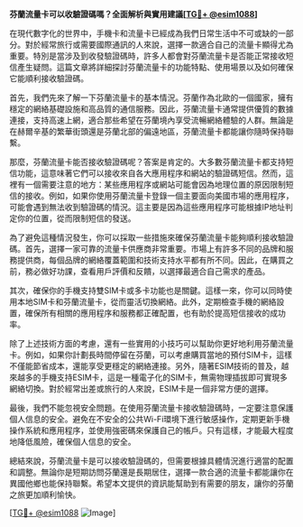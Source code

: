 **芬蘭流量卡可以收驗證碼嗎？全面解析與實用建議[[TG💪+ @esim1088](https://t.me/s/esim1088)]**

在現代數字化的世界中，手機卡和流量卡已經成為我們日常生活中不可或缺的一部分。對於經常旅行或需要國際通訊的人來說，選擇一款適合自己的流量卡顯得尤為重要。特別是當涉及到收發驗證碼時，許多人都會對芬蘭流量卡是否能正常接收短信產生疑問。這篇文章將詳細探討芬蘭流量卡的功能特點、使用場景以及如何確保它能順利接收驗證碼。

首先，我們先來了解一下芬蘭流量卡的基本情況。芬蘭作為北歐的一個國家，擁有穩定的網絡基礎設施和高品質的通信服務。因此，芬蘭流量卡通常提供優質的數據連接，支持高速上網，適合那些希望在芬蘭境內享受流暢網絡體驗的人群。無論是在赫爾辛基的繁華街頭還是芬蘭北部的偏遠地區，芬蘭流量卡都能讓你隨時保持聯繫。

那麼，芬蘭流量卡能否接收驗證碼呢？答案是肯定的。大多數芬蘭流量卡都支持短信功能，這意味著它們可以接收來自各大應用程序和網站的驗證碼短信。然而，這裡有一個需要注意的地方：某些應用程序或網站可能會因為地理位置的原因限制短信的接收。例如，如果你使用芬蘭流量卡登錄一個主要面向美國市場的應用程序，可能會遇到無法收到驗證碼的情況。這主要是因為這些應用程序可能根據IP地址判定你的位置，從而限制短信的發送。

為了避免這種情況發生，你可以採取一些措施來確保芬蘭流量卡能夠順利接收驗證碼。首先，選擇一家可靠的流量卡供應商非常重要。市場上有許多不同的品牌和服務提供商，每個品牌的網絡覆蓋範圍和技術支持水平都有所不同。因此，在購買之前，務必做好功課，查看用戶評價和反饋，以選擇最適合自己需求的產品。

其次，確保你的手機支持雙SIM卡或多卡功能也是關鍵。這樣一來，你可以同時使用本地SIM卡和芬蘭流量卡，從而靈活切換網絡。此外，定期檢查手機的網絡設置，確保所有相關的應用程序和服務都正確配置，也有助於提高短信接收的成功率。

除了上述技術方面的考慮，還有一些實用的小技巧可以幫助你更好地利用芬蘭流量卡。例如，如果你計劃長時間停留在芬蘭，可以考慮購買當地的預付SIM卡，這樣不僅能節省成本，還能享受更穩定的網絡連接。另外，隨著ESIM技術的普及，越來越多的手機支持ESIM卡，這是一種電子化的SIM卡，無需物理插拔即可實現多網絡切換。對於經常出差或旅行的人來說，ESIM卡是一個非常方便的選擇。

最後，我們不能忽視安全問題。在使用芬蘭流量卡接收驗證碼時，一定要注意保護個人信息的安全。避免在不安全的公共Wi-Fi環境下進行敏感操作，定期更新手機操作系統和應用程序，並使用強密碼來保護自己的帳戶。只有這樣，才能最大程度地降低風險，確保個人信息的安全。

總結來說，芬蘭流量卡是可以接收驗證碼的，但需要根據具體情況進行適當的配置和調整。無論你是短期訪問芬蘭還是長期居住，選擇一款合適的流量卡都能讓你在異國他鄉也能保持聯繫。希望本文提供的資訊能幫助到有需要的朋友，讓你的芬蘭之旅更加順利愉快。

[[TG💪+ @esim1088](https://t.me/s/esim1088) ![Image](https://i.postimg.cc/4NQfJmqS/Snipaste-2025-05-13-00-14-12.png)]
